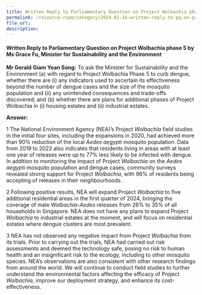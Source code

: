 ```yaml
---
title: Written Reply to Parliamentary Question on Project Wolbachia phase 5 by Ms Grace Fu, Minister for Sustainability and the Environment
permalink: /resource-room/category/2024-02-16-written-reply-to-pq-on-project-wolbachia-phase-5/
file_url:
description:
---
```

 
#### Written Reply to Parliamentary Question on Project Wolbachia phase 5 by Ms Grace Fu, Minister for Sustainability and the Environment

**Mr Gerald Giam Yean Song:** To ask the Minister for Sustainability and the Environment (a) with regard to Project Wolbachia Phase 5 to curb dengue, whether there are (i) any indicators used to ascertain its effectiveness beyond the number of dengue cases and the size of the mosquito population and (ii) any unintended consequences and trade-offs discovered; and (b) whether there are plans for additional phases of Project Wolbachia in (i) housing estates and (ii) industrial estates.

**Answer:**

1 The National Environment Agency (NEA)’s Project _Wolbachia_ field studies in the initial four sites, including the expansions in 2020, had achieved more than 90% reduction of the local _Aedes aegypti_ mosquito population. Data from 2019 to 2022 also indicates that residents living in areas with at least one year of releases were up to 77% less likely to be infected with dengue. In addition to monitoring the impact of Project _Wolbachia_ on the _Aedes aegypti_ mosquito population and dengue cases, community surveys revealed strong support for Project _Wolbachia_, with 96% of residents being accepting of releases in their neighbourhoods.

2 Following positive results, NEA will expand Project _Wolbachia_ to five additional residential areas in the first quarter of 2024, bringing the coverage of male _Wolbachia-Aedes_ releases from 26% to 35% of all households in Singapore. NEA does not have any plans to expand Project _Wolbachia_ to industrial estates at the moment, and will focus on residential estates where dengue clusters are most prevalent.

3 NEA has not observed any negative impact from Project _Wolbachia_ from its trials. Prior to carrying out the trials, NEA had carried out risk assessments and deemed the technology safe, posing no risk to human health and an insignificant risk to the ecology, including to other mosquito species. NEA’s observations are also consistent with other research findings from around the world. We will continue to conduct field studies to further understand the environmental factors affecting the efficacy of Project _Wolbachia_, improve our deployment strategy, and enhance its cost-effectiveness.

